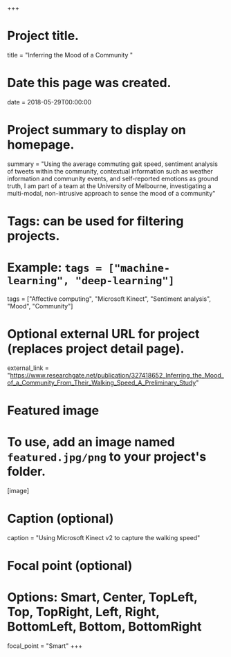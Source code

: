 +++
# Project title.
title = "Inferring the Mood of a Community "

# Date this page was created.
date = 2018-05-29T00:00:00

# Project summary to display on homepage.
summary = "Using the average commuting gait speed, sentiment analysis of tweets within the community, contextual information such as  weather information and community events, and self-reported emotions as ground truth, I am part of a team at the University of Melbourne, investigating a multi-modal, non-intrusive approach to sense the mood of a community"

# Tags: can be used for filtering projects.
# Example: `tags = ["machine-learning", "deep-learning"]`
tags = ["Affective computing", "Microsoft Kinect", "Sentiment analysis", "Mood", "Community"]

# Optional external URL for project (replaces project detail page).
external_link  = "https://www.researchgate.net/publication/327418652_Inferring_the_Mood_of_a_Community_From_Their_Walking_Speed_A_Preliminary_Study"

# Featured image
# To use, add an image named `featured.jpg/png` to your project's folder. 
[image]
  # Caption (optional)
  caption = "Using Microsoft Kinect v2 to capture the walking speed"

  # Focal point (optional)
  # Options: Smart, Center, TopLeft, Top, TopRight, Left, Right, BottomLeft, Bottom, BottomRight
  focal_point = "Smart"
+++
